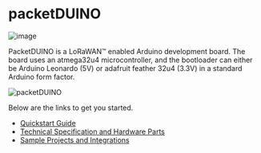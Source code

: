 # packetDUINO

![image](https://user-images.githubusercontent.com/110519487/182995423-60d7f110-f12b-4f6b-8f66-4d4465c2d047.png)


PacketDUINO is a LoRaWAN™ enabled Arduino development board. The board uses an atmega32u4 microcontroller, and the bootloader can either be Arduino Leonardo (5V) or adafruit feather 32u4 (3.3V) in a standard Arduino form factor.

![packetDUINO](https://user-images.githubusercontent.com/110519487/183016290-8ed6935e-8cc7-43a5-992e-df80f796fe81.png)


Below are the links to get you started.

- [Quickstart Guide](/Quickstart.md)
- [Technical Specification and Hardware Parts](/Hardware.md)
- [Sample Projects and Integrations](/Integrations.md)
